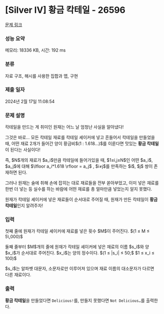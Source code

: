 # [Silver IV] 황금 칵테일 - 26596 

[문제 링크](https://www.acmicpc.net/problem/26596) 

### 성능 요약

메모리: 18336 KB, 시간: 192 ms

### 분류

자료 구조, 해시를 사용한 집합과 맵, 구현

### 제출 일자

2024년 2월 17일 11:08:54

### 문제 설명

<p>칵테일을 만드는 게 취미인 원재는 어느 날 엄청난 사실을 알아냈다!</p>

<p>그것은 바로… 모든 칵테일 재료를 칵테일 셰이커에 넣고 흔들어서 칵테일을 만들었을 때, 어떤 재료 2개가 들어간 양이 황금비$(1 : 1.618…)$를 이룬다면 맛있는 <strong>황금 칵테일</strong>이 된다는 사실이다!</p>

<p>즉, $N$개의 재료가 $a_i$만큼 칵테일에 들어가있을 때, $1≤i,j≤N$인 어떤 $a_i$, $a_j$에 대해 $\lfloor a_i*1.618 \rfloor = a_j$ , $i≠j$를 만족하는 $i$, $j$ 쌍이 존재하면 된다.</p>

<p>그러나 원재는 술에 취해 손에 잡히는 대로 재료들을 전부 쏟아부었고, 이미 넣은 재료를 한번 더 넣는 등 실수를 하는 바람에 어떤 재료를 총 얼마만큼 넣었는지 알지 못했다.</p>

<p>원재가 칵테일 셰이커에 넣은 재료들이 순서대로 주어질 때, 원재가 만든 칵테일이 <strong>황금 칵테일</strong>인지 알려주자!</p>

### 입력 

 <p>첫째 줄에 원재가 칵테일 셰이커에 재료를 넣은 횟수 $M$이 주어진다. $(1 ≤ M ≤ 5\,000)$</p>

<p>둘째 줄부터 $M$개의 줄에 원재가 칵테일 셰이커에 넣은 재료의 이름 $s_i$와 양 $x_i$가 순서대로 주어진다. $x_i$는 양의 정수이다. $(1 ≤ |s_i| ≤ 50;$ $1 ≤ x_i ≤ 100)$</p>

<p>$s_i$는 알파벳 대문자, 소문자로만 이루어져 있으며 재료 이름의 대소문자가 다르면 다른 재료이다.</p>

### 출력 

 <p><strong>황금 칵테일</strong>을 만들었다면 <code>Delicious!</code>를, 만들지 못했다면 <code>Not Delicious…</code>를 출력한다.</p>

